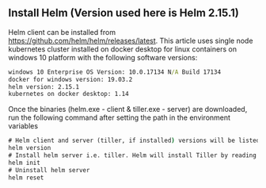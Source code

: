 ## Install Helm (Version used here is Helm 2.15.1)
Helm client can be installed from https://github.com/helm/helm/releases/latest. This article uses single node kubernetes cluster installed on docker desktop for linux containers on windows 10 platform with the following software versions:
```cmd
windows 10 Enterprise OS Version: 10.0.17134 N/A Build 17134
docker for windows version: 19.03.2
helm version: 2.15.1
kubernetes on docker desktop: 1.14
```
Once the binaries (helm.exe - client & tiller.exe - server) are downloaded, run the following command after setting the path in the environment variables
```cmd
# Helm client and server (tiller, if installed) versions will be listed
helm version 
# Install helm server i.e. tiller. Helm will install Tiller by reading kube config file which is used by kubectl
helm init
# Uninstall helm server
helm reset
```